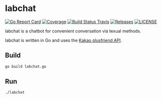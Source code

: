 # labchat

[![Go Report Card](https://goreportcard.com/badge/github.com/yoonsue/labchat)](https://goreportcard.com/report/github.com/yoonsue/labchat)
[![Coverage](https://codecov.io/gh/yoonsue/labchat/branch/master/graph/badge.svg)](https://codecov.io/gh/yoonsue/labchat)
[![Build Status Travis](https://img.shields.io/travis/yoonsue/labchat.svg?style=flat-square&&branch=master)](https://travis-ci.org/yoonsue/labchat)
[![Releases](https://img.shields.io/github/release/yoonsue/labchat/all.svg?style=flat-square)](https://github.com/yoonsue/labchat/releases)
[![LICENSE](https://img.shields.io/github/license/yoonsue/labchat.svg?style=flat-square)](https://github.com/yoonsue/labchat/blob/master/LICENSE)

labchat is a chatbot for convenient conversation via texual methods.

labchat is written in Go and uses the [Kakao plusfriend API](https://github.com/plusfriend/auto_reply).

## Build

```sh
go build labchat.go
```

## Run

```sh
./labchat
```

